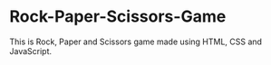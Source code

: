 # Rock-Paper-Scissors-Game
This is Rock, Paper and Scissors game made using HTML, CSS and JavaScript.
